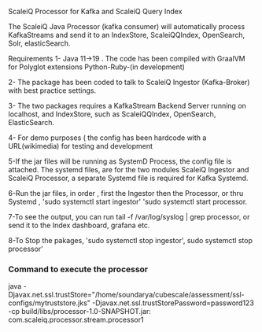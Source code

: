 ScaleiQ Processor for Kafka and ScaleiQ Query Index

The ScaleiQ Java Processor (kafka consumer) will automatically process KafkaStreams and send it to an IndexStore, ScaleiQQIndex, OpenSearch, Solr, elasticSearch.

Requirements 1- Java 11->19 . The code has been compiled with GraalVM for Polyglot extensions Python-Ruby-(in development)

2- The package has been coded to talk to ScaleiQ Ingestor (Kafka-Broker) with best practice settings.

3- The two packages requires a KafkaStream Backend Server running on localhost, and IndexStore, such as ScaleiQQIndex, OpenSearch, ElasticSearch.

4- For demo purposes ( the config has been hardcode with a URL(wikimedia) for testing and development

5-If the jar files will be running as SystemD Process, the config file is attached. The systemd files, are for the two modules ScaleiQ Ingestor and ScaleiQ Processor, a separate Systemd file is required for Kafka Systemd.

6-Run the jar files, in order , first the Ingestor then the Processor, or thru Systemd , 'sudo systemctl start ingestor' 'sudo systemctl start processor.

7-To see the output, you can run tail -f /var/log/syslog | grep processor, or send it to the Index dashboard, grafana etc.

8-To Stop the pakages, 'sudo systemctl stop ingestor', sudo systemctl stop processor'


### Command to execute the processor
java -Djavax.net.ssl.trustStore="/home/soundarya/cubescale/assessment/ssl-configs/mytruststore.jks" -Djavax.net.ssl.trustStorePassword=password123 -cp build/libs/processor-1.0-SNAPSHOT.jar: com.scaleiq.processor.stream.processor1